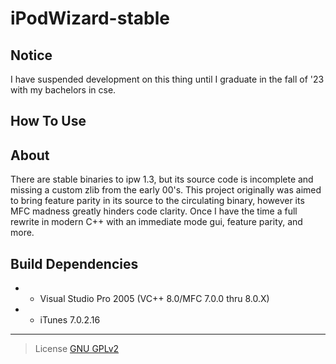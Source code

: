 # iPodWizard-stable

## Notice
I have suspended development on this thing until I graduate in the fall of '23 with my bachelors in cse.
## How To Use
  
## About
  There are stable binaries to ipw 1.3, but its source code is incomplete and missing a custom zlib from the early 00's. This project originally was aimed to bring feature parity in its source to the circulating binary, however its MFC madness greatly hinders code clarity. Once I have the time a full rewrite in modern C++ with an immediate mode gui, feature parity, and more.
## Build Dependencies
  * - Visual Studio Pro 2005 (VC++ 8.0/MFC 7.0.0 thru 8.0.X)
  * - iTunes 7.0.2.16

---
> License [GNU GPLv2](https://github.com/Stehfyn/iPodWizard-stable/blob/main/LICENSE)
